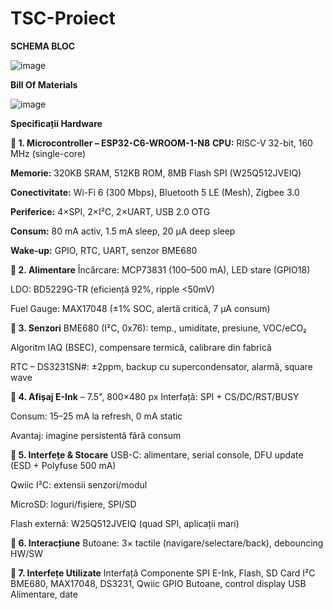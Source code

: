 # TSC-Proiect

**SCHEMA BLOC**

![image](https://github.com/user-attachments/assets/04497d2d-6533-4110-9487-8374a65ec72b)

**Bill Of Materials**

![image](https://github.com/user-attachments/assets/06a7cd74-171f-486c-9443-e97a9c5d8095)

**Specificații Hardware**

**🔹 1. Microcontroller – ESP32-C6-WROOM-1-N8**
**CPU:** RISC-V 32-bit, 160 MHz (single-core)

**Memorie:** 320KB SRAM, 512KB ROM, 8MB Flash SPI (W25Q512JVEIQ)

**Conectivitate:** Wi-Fi 6 (300 Mbps), Bluetooth 5 LE (Mesh), Zigbee 3.0

**Periferice:** 4×SPI, 2×I²C, 2×UART, USB 2.0 OTG

**Consum:** 80 mA activ, 1.5 mA sleep, 20 µA deep sleep

**Wake-up:** GPIO, RTC, UART, senzor BME680

**🔹 2. Alimentare**
Încărcare: MCP73831 (100–500 mA), LED stare (GPIO18)

LDO: BD5229G-TR (eficiență 92%, ripple <50mV)

Fuel Gauge: MAX17048 (±1% SOC, alertă critică, 7 µA consum)

**🔹 3. Senzori**
BME680 (I²C, 0x76): temp., umiditate, presiune, VOC/eCO₂

Algoritm IAQ (BSEC), compensare termică, calibrare din fabrică

RTC – DS3231SN#: ±2ppm, backup cu supercondensator, alarmă, square wave

**🔹 4. Afișaj E-Ink** – 7.5", 800×480 px
Interfață: SPI + CS/DC/RST/BUSY

Consum: 15–25 mA la refresh, 0 mA static

Avantaj: imagine persistentă fără consum

**🔹 5. Interfețe & Stocare**
USB-C: alimentare, serial console, DFU update (ESD + Polyfuse 500 mA)

Qwiic I²C: extensii senzori/modul

MicroSD: loguri/fișiere, SPI/SD

Flash externă: W25Q512JVEIQ (quad SPI, aplicații mari)

**🔹 6. Interacțiune**
Butoane: 3× tactile (navigare/selectare/back), debouncing HW/SW

**🔹 7. Interfețe Utilizate**
Interfață	Componente
SPI	E-Ink, Flash, SD Card
I²C	BME680, MAX17048, DS3231, Qwiic
GPIO	Butoane, control display
USB	Alimentare, date

